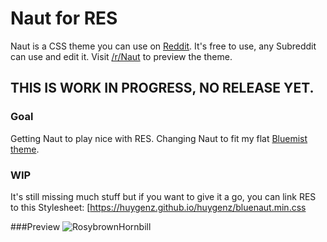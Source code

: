 # Naut for RES

Naut is a CSS theme you can use on [Reddit](http://www.Reddit.com). It's free to use, any Subreddit can use and edit it. Visit [/r/Naut](http://www.Reddit.com/r/Naut) to preview the theme.

## THIS IS WORK IN PROGRESS, NO RELEASE YET.

### Goal
Getting Naut to play nice with RES.
Changing Naut to fit my flat [Bluemist theme](https://github.com/huygenz/brackets-bluemist).

### WIP
It's still missing much stuff but if you want to give it a go, you can link RES to this Stylesheet:
[https://huygenz.github.io/huygenz/bluenaut.min.css

###Preview
![RosybrownHornbill](https://user-images.githubusercontent.com/2411715/124015109-9aee2000-d9e4-11eb-8116-456dd722e648.png)

